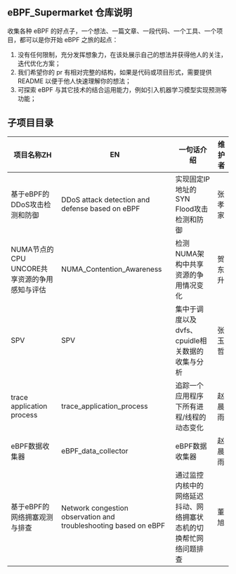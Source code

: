 ## eBPF_Supermarket 仓库说明

收集各种 eBPF 的好点子，一个想法、一篇文章、一段代码、一个工具、一个项目，都可以是你开始 eBPF 之旅的起点：

1. 没有任何限制，充分发挥想象力，在该处展示自己的想法并获得他人的关注，迭代优化方案；
2. 我们希望你的 pr 有相对完整的结构，如果是代码或项目形式，需要提供 README 以便于他人快速理解你的想法；
3. 可探索 eBPF 与其它技术的结合运用能力，例如引入机器学习模型实现预测等功能；

## 子项目目录

| 项目名称ZH                        | EN                                                               | 一句话介绍                             | 维护者 |
| ----------------------------- | ---------------------------------------------------------------- | --------------------------------- | --- |
| 基于eBPF的DDoS攻击检测和防御            | DDoS attack detection and defense based on eBPF                  | 实现固定IP地址的SYN Flood攻击检测和防御         | 张孝家 |
| NUMA节点的CPU UNCORE共享资源的争用感知与评估 | NUMA_Contention_Awareness                                        | 检测NUMA架构中共享资源的争用情况变化              | 贺东升 |
| SPV                           | SPV                                                              | 集中于调度以及dvfs、cpuidle相关数据的收集与分析     | 张玉哲 |
| trace application process     | trace_application_process                                        | 追踪一个应用程序下所有进程/线程的动态变化             | 赵晨雨 |
| eBPF数据收集器                     | eBPF_data_collector                                              | eBPF数据收集器                         | 赵晨雨 |
| 基于eBPF的网络拥塞观测与排查              | Network congestion observation and troubleshooting based on eBPF | 通过监控内核中的网络延迟抖动、网络拥塞状态机的切换帮忙网络问题排查 | 董旭  |
